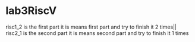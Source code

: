 # lab3RiscV
risc1_2 is the first part it is means first part and try to finish it 2 times||
risc2_1 is the second part it is means second part and try to finish it 1 times
